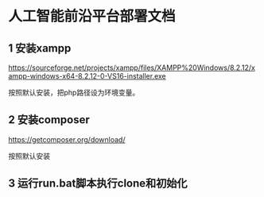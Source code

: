 # 人工智能前沿平台部署文档

## 1 安装xampp

https://sourceforge.net/projects/xampp/files/XAMPP%20Windows/8.2.12/xampp-windows-x64-8.2.12-0-VS16-installer.exe

按照默认安装，把php路径设为环境变量。

## 2 安装composer

https://getcomposer.org/download/

按照默认安装

## 3 运行run.bat脚本执行clone和初始化



